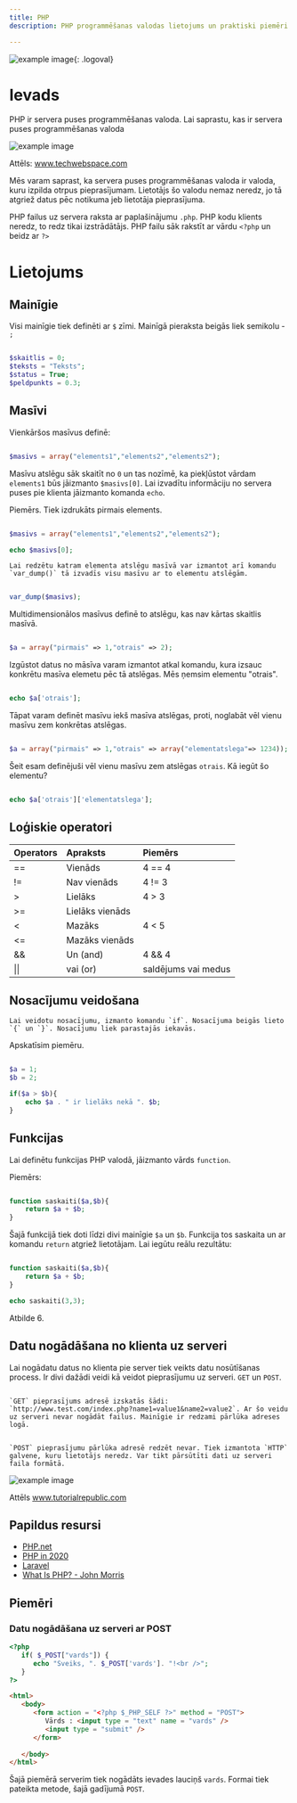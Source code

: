 ```yaml
---
title: PHP
description: PHP programmēšanas valodas lietojums un praktiski piemēri

---
```

![example image](/media/phplogo.svg){: .logoval}
# Ievads

PHP ir servera puses programmēšanas valoda.
Lai saprastu, kas ir servera puses programmēšanas valoda 

![example image](/media/serveris.png)

Attēls: www.techwebspace.com

Mēs varam saprast, ka servera puses programmēšanas valoda ir valoda, kuru izpilda otrpus pieprasījumam. Lietotājs šo valodu nemaz neredz, jo tā atgriež datus pēc notikuma  jeb lietotāja pieprasījuma.

PHP failus uz servera raksta ar paplašinājumu `.php`. PHP kodu klients neredz, to redz tikai izstrādātājs. PHP failu sāk rakstīt ar vārdu `<?php` un beidz ar `?>`

# Lietojums

## Mainīgie

Visi mainīgie tiek definēti ar `$` zīmi. Mainīgā pieraksta beigās liek semikolu - `;`

~~~php

$skaitlis = 0;
$teksts = "Teksts";
$status = True;
$peldpunkts = 0.3;

~~~

## Masīvi

Vienkāršos masīvus definē:

~~~php

$masivs = array("elements1","elements2","elements2");

~~~
Masīvu atslēgu sāk skaitīt no `0` un tas nozīmē, ka piekļūstot vārdam `elements1` būs jāizmanto `$masivs[0]`. Lai izvadītu informāciju no servera puses pie klienta jāizmanto komanda `echo`.

Piemērs. Tiek izdrukāts pirmais elements.

~~~php

$masivs = array("elements1","elements2","elements2");

echo $masivs[0];

~~~
~~~tip
Lai redzētu katram elementa atslēgu masīvā var izmantot arī komandu `var_dump()` tā izvadīs visu masīvu ar to elementu atslēgām.
~~~
~~~php 

var_dump($masivs);

~~~

Multidimensionālos masīvus definē to atslēgu, kas nav kārtas skaitlis masīvā.

~~~php

$a = array("pirmais" => 1,"otrais" => 2);

~~~

Izgūstot datus no māsīva varam izmantot atkal komandu, kura izsauc konkrētu masīva elemetu pēc tā atslēgas. Mēs ņemsim elementu "otrais".

~~~php

echo $a['otrais'];

~~~

Tāpat varam definēt masīvu iekš masīva atslēgas, proti, noglabāt vēl vienu masīvu zem konkrētas atslēgas.

~~~php

$a = array("pirmais" => 1,"otrais" => array("elementatslega"=> 1234));

~~~
Šeit esam definējuši vēl vienu masīvu zem atslēgas `otrais`. Kā iegūt šo elementu?

~~~php

echo $a['otrais']['elementatslega'];

~~~

## Loģiskie operatori

| Operators | Apraksts    | Piemērs  |
|:-----|:------------|:------------|
| ==   | Vienāds     |  4 == 4        |
| !=   | Nav vienāds | 4  != 3     |
| >    | Lielāks     | 4 > 3|
| >=   | Lielāks vienāds       |  |
| <    | Mazāks       | 4 < 5 |
| <=   | Mazāks vienāds |  |
| &&   | Un (and)    | 4 && 4 |
| &#124;&#124; | vai (or)	 | saldējums vai medus |

## Nosacījumu veidošana

~~~note
Lai veidotu nosacījumu, izmanto komandu `if`. Nosacījuma beigās lieto `{` un `}`. Nosacījumu liek parastajās iekavās.
~~~
Apskatīsim piemēru.

~~~php

$a = 1;
$b = 2;

if($a > $b){
    echo $a . " ir lielāks nekā ". $b;
}

~~~
## Funkcijas

Lai definētu funkcijas PHP valodā, jāizmanto vārds `function`. 

Piemērs:

~~~php

function saskaiti($a,$b){
    return $a + $b;
}
~~~

Šajā funkcijā tiek doti līdzi divi mainīgie `$a` un `$b`. Funkcija tos saskaita un ar komandu `return` atgriež lietotājam. Lai iegūtu reālu rezultātu:

~~~php

function saskaiti($a,$b){
    return $a + $b;
}

echo saskaiti(3,3);

~~~

Atbilde 6.

## Datu nogādāšana no klienta uz serveri

Lai nogādatu datus no klienta pie server tiek veikts datu nosūtīšanas process. Ir divi dažādi veidi kā veidot pieprasījumu uz serveri. `GET` un `POST`.

~~~note

`GET` pieprasījums adresē izskatās šādi: `http://www.test.com/index.php?name1=value1&name2=value2`. Ar šo veidu uz serveri nevar nogādāt failus. Mainīgie ir redzami pārlūka adreses logā.
~~~
~~~note

`POST` pieprasījumu pārlūka adresē redzēt nevar. Tiek izmantota `HTTP` galvene, kuru lietotājs neredz. Var tikt pārsūtīti dati uz serveri faila formātā.
~~~ 

![example image](/media/posttoserver.png)

Attēls www.tutorialrepublic.com
## Papildus resursi

- [PHP.net](https://www.php.net/)
- [PHP in 2020](https://stitcher.io/blog/php-in-2020)
- [Laravel](https://laravel.com/)
- [What Is PHP? - John Morris](https://www.youtube.com/watch?v=mBL9Athx7ms&ab_channel=JohnMorris)


## Piemēri

### Datu nogādāšana uz serveri ar POST

~~~php
<?php
   if( $_POST["vards"]) {
      echo "Sveiks, ". $_POST['vards']. "!<br />";
   }
?>
~~~
~~~html
<html>
   <body>
      <form action = "<?php $_PHP_SELF ?>" method = "POST">
         Vārds : <input type = "text" name = "vards" />
         <input type = "submit" />
      </form>
   
   </body>
</html>
~~~

Šajā piemērā serverim tiek nogādāts ievades lauciņš `vards`. Formai tiek pateikta metode, šajā gadījumā `POST`.